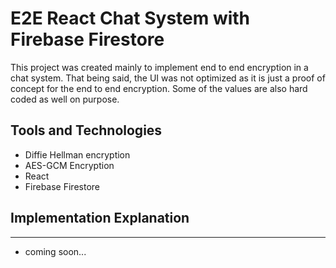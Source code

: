 # E2E React Chat System with Firebase Firestore 

 This project was created mainly to implement end to end encryption in a chat system. That being said, the UI was not optimized as it is just a proof of concept for the end to end encryption. Some of the values are also hard coded as well on purpose.

## Tools and Technologies
- Diffie Hellman encryption
- AES-GCM Encryption 
- React
- Firebase Firestore

## Implementation Explanation
---
- coming soon...